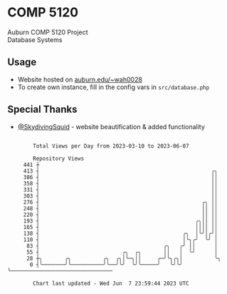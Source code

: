 # COMP 5120
Auburn COMP 5120 Project  
Database Systems

## Usage
- Website hosted on [auburn.edu/~wah0028](https://webhome.auburn.edu/~wah0028/)
- To create own instance, fill in the config vars in `src/database.php`

## Special Thanks
- [@SkydivingSquid](https://github.com/SkydivingSquid) - website beautification & added functionality

```

        Total Views per Day from 2023-03-10 to 2023-06-07

        Repository Views
     441 ┼
     413 ┤                                                      ╭╮
     386 ┤                                                      ││
     358 ┤                                                      ││
     331 ┤                                                      ││
     303 ┤                                                      ││
     276 ┤                                                   ╭╮ ││
     248 ┤                                                   ││ ││
     220 ┤                                                   ││ ││
     193 ┤                                                 ╭╮││ ││
     165 ┤                                                 ││││ ││
     138 ┤                                             ╭╮  │╰╯│╭╯│
     110 ┤                                             │╰╮╭╯  ╰╯ │
      83 ┤                                       ╭╮   ╭╯ ││      │
      55 ┤                          ╭╮  ╭╮       ││   │  ╰╯      │
      28 ┼╮       ╭╮          ╭╮  ╭╮│╰─╮││     ╭─╯╰╮╭╮│          ╰╮
       0 ┤╰───────╯╰──────────╯╰──╯╰╯  ╰╯╰─────╯   ╰╯╰╯           ╰────────────────────────────────

        Chart last updated - Wed Jun  7 23:59:44 2023 UTC
        
```
